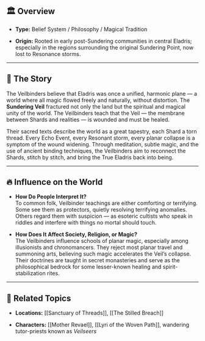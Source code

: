 ## 🏛️ Overview

- **Type:** Belief System / Philosophy / Magical Tradition
    
- **Origin:** Rooted in early post-Sundering communities in central Eladris; especially in the regions surrounding the original Sundering Point, now lost to Resonance storms.
    

---

## 📖 The Story

The Veilbinders believe that Eladris was once a unified, harmonic plane — a world where all magic flowed freely and naturally, without distortion. The **Sundering Veil** fractured not only the land but the spiritual and magical unity of the world. The Veilbinders teach that the Veil — the membrane between Shards and realities — is wounded and must be healed.

Their sacred texts describe the world as a great tapestry, each Shard a torn thread. Every Echo Event, every Resonant storm, every planar collapse is a symptom of the wound widening. Through meditation, subtle magic, and the use of ancient binding techniques, the Veilbinders aim to reconnect the Shards, stitch by stitch, and bring the True Eladris back into being.

---

## 🔥 Influence on the World

- **How Do People Interpret It?**  
    To common folk, Veilbinder teachings are either comforting or terrifying. Some see them as protectors, quietly resolving terrifying anomalies. Others regard them with suspicion — as esoteric cultists who speak in riddles and interfere with things no mortal should touch.
    
- **How Does It Affect Society, Religion, or Magic?**  
    The Veilbinders influence schools of planar magic, especially among illusionists and chronomancers. They reject most planar travel and summoning arts, believing such magic accelerates the Veil’s collapse. Their doctrines are taught in secret monasteries and serve as the philosophical bedrock for some lesser-known healing and spirit-stabilization rites.
    

---

## 🔗 Related Topics

- **Locations:** [[Sanctuary of Threads]], [[The Stilled Breach]]
    
- **Characters:** [[Mother Revael]], [[Lyri of the Woven Path]], wandering tutor-priests known as _Veilseers_
    